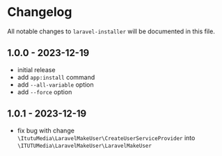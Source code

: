 # Changelog

All notable changes to `laravel-installer` will be documented in this file.

## 1.0.0 - 2023-12-19

- initial release
- add `app:install` command
- add `--all-variable` option
- add `--force` option

## 1.0.1 - 2023-12-19

- fix bug with change `\ItutuMedia\LaravelMakeUser\CreateUserServiceProvider` into `\ITUTUMedia\LaravelMakeUser\LaravelMakeUser`